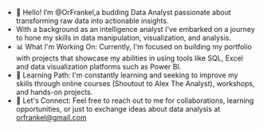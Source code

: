 - 👋 Hello! I’m @OrFrankel,a budding Data Analyst passionate about transforming raw data into actionable insights.
- With a background as an intelligence analyst I've embarked on a journey to hone my skills in data manipulation, visualization, and analysis.
- 📊 What I'm Working On: Currently, I'm focused on building my portfolio with projects that showcase my abilities in using tools like SQL, Excel and data visualization platforms such as Power BI.
- 🌱 Learning Path: I'm constantly learning and seeking to improve my skills through online courses (Shoutout to Alex The Analyst), workshops, and hands-on projects.
- 📢 Let's Connect: Feel free to reach out to me for collaborations, learning opportunities, or just to exchange ideas about data analysis at orfrankel@gmail.com
  

<!---
OrFrankel/OrFrankel is a ✨ special ✨ repository because its `README.md` (this file) appears on your GitHub profile.
You can click the Preview link to take a look at your changes.
--->
